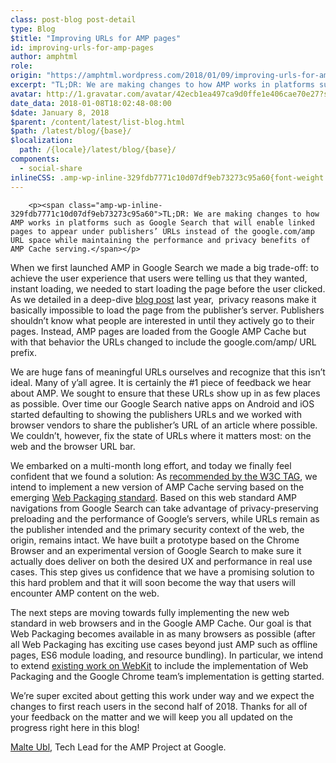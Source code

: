 ```yaml
---
class: post-blog post-detail
type: Blog
$title: "Improving URLs for AMP pages"
id: improving-urls-for-amp-pages
author: amphtml
role: 
origin: "https://amphtml.wordpress.com/2018/01/09/improving-urls-for-amp-pages/amp/"
excerpt: "TL;DR: We are making changes to how AMP works in platforms such as Google Search that will enable linked pages to appear under publishers’ URLs instead of the google.com/amp URL space while maintaining the performance and privacy benefits of AMP Cache serving. When we first launched AMP in Google Search we made a big trade-off: [&#8230;]"
avatar: http://1.gravatar.com/avatar/42ecb1ea497ca9d0ffe1e406cae70e27?s=96&d=identicon&r=G
date_data: 2018-01-08T18:02:48-08:00
$date: January 8, 2018
$parent: /content/latest/list-blog.html
$path: /latest/blog/{base}/
$localization:
  path: /{locale}/latest/blog/{base}/
components:
  - social-share
inlineCSS: .amp-wp-inline-329fdb7771c10d07df9eb73273c95a60{font-weight:400;}
---
```


<div class="amp-wp-article-content">

		<p><span class="amp-wp-inline-329fdb7771c10d07df9eb73273c95a60">TL;DR: We are making changes to how AMP works in platforms such as Google Search that will enable linked pages to appear under publishers’ URLs instead of the google.com/amp URL space while maintaining the performance and privacy benefits of AMP Cache serving.</span></p>
<p><span class="amp-wp-inline-329fdb7771c10d07df9eb73273c95a60">When we first launched AMP in Google Search we made a big trade-off: to achieve the user experience that users were telling us that they wanted, instant loading, we needed to start loading the page before the user clicked. As we detailed in a deep-dive </span><a href="https://developers.googleblog.com/2017/02/whats-in-amp-url.html"><span class="amp-wp-inline-329fdb7771c10d07df9eb73273c95a60">blog post</span></a><span class="amp-wp-inline-329fdb7771c10d07df9eb73273c95a60"> last year,  privacy reasons make it basically impossible to load the page from the publisher’s server. Publishers shouldn’t know what people are interested in until they actively go to their pages. Instead, AMP pages are loaded from the Google AMP Cache but with that behavior the URLs changed to include the google.com/amp/ URL prefix.</span></p>
<p><span class="amp-wp-inline-329fdb7771c10d07df9eb73273c95a60">We are huge fans of meaningful URLs ourselves and recognize that this isn’t ideal. Many of y’all agree. It is certainly the #1 piece of feedback we hear about AMP. We sought to ensure that these URLs show up in as few places as possible. Over time our Google Search native apps on Android and iOS started defaulting to showing the publishers URLs and we worked with browser vendors to share the publisher’s URL of an article where possible. We couldn’t, however, fix the state of URLs where it matters most: on the web and the browser URL bar.</span></p>
<p><span class="amp-wp-inline-329fdb7771c10d07df9eb73273c95a60">We embarked on a multi-month long effort, and today we finally feel confident that we found a solution: As </span><a href="https://www.w3.org/2001/tag/doc/distributed-content/"><span class="amp-wp-inline-329fdb7771c10d07df9eb73273c95a60">recommended by the W3C TAG</span></a><span class="amp-wp-inline-329fdb7771c10d07df9eb73273c95a60">, we intend to implement a new version of AMP Cache serving based on the emerging </span><a href="https://github.com/WICG/webpackage"><span class="amp-wp-inline-329fdb7771c10d07df9eb73273c95a60">Web Packaging standard</span></a><span class="amp-wp-inline-329fdb7771c10d07df9eb73273c95a60">. Based on this web standard AMP navigations from Google Search can take advantage of privacy-preserving preloading and the performance of Google’s servers, while URLs remain as the publisher intended and the primary security context of the web, the origin, remains intact. We have built a prototype based on the Chrome Browser and an experimental version of Google Search to make sure it actually does deliver on both the desired UX and performance in real use cases. This step gives us confidence that we have a promising solution to this hard problem and that it will soon become the way that users will encounter AMP content on the web. </span></p>
<p><span class="amp-wp-inline-329fdb7771c10d07df9eb73273c95a60">The next steps are moving towards fully implementing the new web standard in web browsers and in the Google AMP Cache. Our goal is that Web Packaging becomes available in as many browsers as possible (after all Web Packaging has exciting use cases beyond just AMP such as offline pages, ES6 module loading, and resource bundling). In particular, we intend to extend </span><a href="http://frederic-wang.fr/amp-and-igalia-working-together-to-improve-the-web-platform.html"><span class="amp-wp-inline-329fdb7771c10d07df9eb73273c95a60">existing work on WebKit</span></a><span class="amp-wp-inline-329fdb7771c10d07df9eb73273c95a60"> to include the implementation of Web Packaging and the Google Chrome team’s implementation is getting started.</span></p>
<p><span class="amp-wp-inline-329fdb7771c10d07df9eb73273c95a60">We’re super excited about getting this work under way and we expect the changes to first reach users in the second half of 2018. Thanks for all of your feedback on the matter and we will keep you all updated on the progress right here in this blog!</span></p>
<p><a href="https://twitter.com/cramforce"><span class="amp-wp-inline-329fdb7771c10d07df9eb73273c95a60">Malte Ubl</span></a><span class="amp-wp-inline-329fdb7771c10d07df9eb73273c95a60">, Tech Lead for the AMP Project at Google.</span></p>
	</div>

	


</div>

